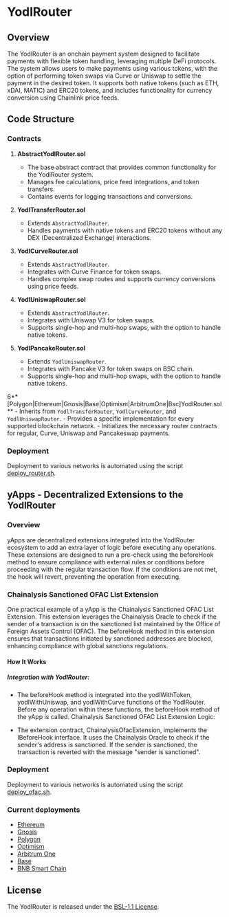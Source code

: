 # YodlRouter

## Overview

The YodlRouter is an onchain payment system designed to facilitate payments with flexible token handling, leveraging multiple DeFi protocols. The system allows users to make payments using various tokens,
with the option of performing token swaps via Curve or Uniswap to settle the payment in the desired token. It supports both native tokens (such as ETH, xDAI, MATIC) and ERC20 tokens, and includes functionality for currency conversion using Chainlink price feeds.

## Code Structure

### Contracts

1. **AbstractYodlRouter.sol**

   - The base abstract contract that provides common functionality for the YodlRouter system.
   - Manages fee calculations, price feed integrations, and token transfers.
   - Contains events for logging transactions and conversions.

2. **YodlTransferRouter.sol**

   - Extends `AbstractYodlRouter`.
   - Handles payments with native tokens and ERC20 tokens without any DEX (Decentralized Exchange) interactions.

3. **YodlCurveRouter.sol**

   - Extends `AbstractYodlRouter`.
   - Integrates with Curve Finance for token swaps.
   - Handles complex swap routes and supports currency conversions using price feeds.

4. **YodlUniswapRouter.sol**

   - Extends `AbstractYodlRouter`.
   - Integrates with Uniswap V3 for token swaps.
   - Supports single-hop and multi-hop swaps, with the option to handle native tokens.

5. **YodlPancakeRouter.sol**
   - Extends `YodlUniswapRouter`.
   - Integrates with Pancake V3 for token swaps on BSC chain.
   - Supports single-hop and multi-hop swaps, with the option to handle native tokens.

6**[Polygon|Ethereum|Gnosis|Base|Optimism|ArbitrumOne|Bsc]YodlRouter.sol** - Inherits from `YodlTransferRouter`, `YodlCurveRouter`, and `YodlUniswapRouter`. - Provides a specific implementation for every supported blockchain network. - Initializes the necessary router contracts for regular, Curve, Uniswap and Pancakeswap payments.

### Deployment

Deployment to various networks is automated using the script [deploy_router.sh](./deploy_scripts/deploy_router.sh).

## yApps - Decentralized Extensions to the YodlRouter

### Overview

yApps are decentralized extensions integrated into the YodlRouter ecosystem to add an extra layer of logic before executing any operations. These extensions are designed to run a pre-check using the beforeHook method to ensure compliance with external rules or conditions before proceeding with the regular transaction flow. If the conditions are not met, the hook will revert, preventing the operation from executing.

### Chainalysis Sanctioned OFAC List Extension

One practical example of a yApp is the Chainalysis Sanctioned OFAC List Extension. This extension leverages the Chainalysis Oracle to check if the sender of a transaction is on the sanctioned list maintained by the Office of Foreign Assets Control (OFAC). The beforeHook method in this extension ensures that transactions initiated by sanctioned addresses are blocked, enhancing compliance with global sanctions regulations.

#### How It Works

##### Integration with YodlRouter:

- The beforeHook method is integrated into the yodlWithToken, yodlWithUniswap, and yodlWithCurve functions of the YodlRouter.
  Before any operation within these functions, the beforeHook method of the yApp is called.
  Chainalysis Sanctioned OFAC List Extension Logic:

- The extension contract, ChainalysisOfacExtension, implements the IBeforeHook interface.
  It uses the Chainalysis Oracle to check if the sender's address is sanctioned.
  If the sender is sanctioned, the transaction is reverted with the message "sender is sanctioned".

### Deployment

Deployment to various networks is automated using the script [deploy_ofac.sh](./deploy_scripts/deploy_ofac.sh).

### Current deployments

- [Ethereum](https://etherscan.io/address/0x5a1564F9B26493311A7bF6cCA0873E8Bb093C4f6)
- [Gnosis](https://gnosisscan.io/address/0xfe59623823F45489e228BDE6912875cD9EEF143b)
- [Polygon](https://polygonscan.com/address/0xfe59623823F45489e228BDE6912875cD9EEF143b)
- [Optimism](https://optimistic.etherscan.io/address/0xfe59623823F45489e228BDE6912875cD9EEF143b)
- [Arbitrum One](https://arbiscan.io/address/0xfe59623823F45489e228BDE6912875cD9EEF143b)
- [Base](https://basescan.org/address/0xfe59623823F45489e228BDE6912875cD9EEF143b)
- [BNB Smart Chain](https://bscscan.com/address/0xfe59623823F45489e228BDE6912875cD9EEF143b)

## License

The YodlRouter is released under the [BSL-1.1 License](https://mariadb.com/bsl-faq-adopting/#whatis).
